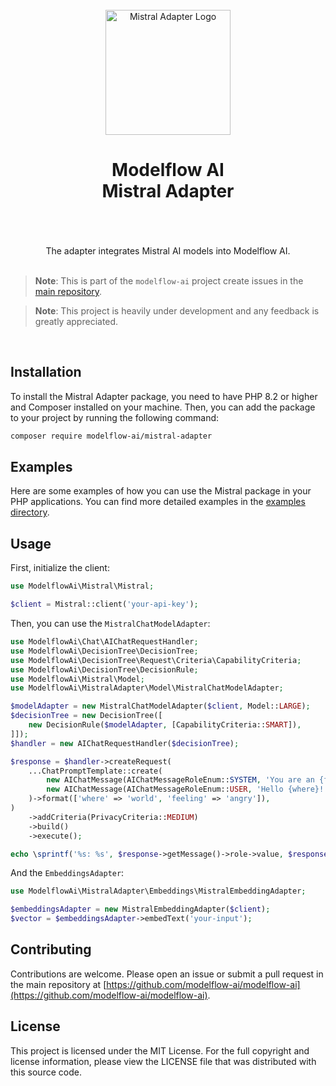 <br/>
<div align="center">
 <img alt="Mistral Adapter Logo" src="https://avatars.githubusercontent.com/u/152068817?s=768&amp;v=4" width="200" height="200">
</div>

<h1 align="center">
Modelflow AI<br/>
Mistral Adapter<br/>
<br/>
</h1>

<br/>

<div align="center">
The adapter integrates Mistral AI models into Modelflow  AI.
</div>

<br/>

> **Note**:
> This is part of the `modelflow-ai` project create issues in the [main repository](https://github.com/modelflow-ai/.github).

> **Note**:
> This project is heavily under development and any feedback is greatly appreciated.

<br/>

## Installation

To install the Mistral Adapter package, you need to have PHP 8.2 or higher and Composer installed on your machine. Then,
you can add the package to your project by running the following command:

```bash
composer require modelflow-ai/mistral-adapter
```

## Examples

Here are some examples of how you can use the Mistral package in your PHP applications. You can find more detailed
examples in the [examples directory](examples).

## Usage

First, initialize the client:

```php
use ModelflowAi\Mistral\Mistral;

$client = Mistral::client('your-api-key');
```

Then, you can use the `MistralChatModelAdapter`:

```php
use ModelflowAi\Chat\AIChatRequestHandler;
use ModelflowAi\DecisionTree\DecisionTree;
use ModelflowAi\DecisionTree\Request\Criteria\CapabilityCriteria;
use ModelflowAi\DecisionTree\DecisionRule;
use ModelflowAi\Mistral\Model;
use ModelflowAi\MistralAdapter\Model\MistralChatModelAdapter;

$modelAdapter = new MistralChatModelAdapter($client, Model::LARGE);
$decisionTree = new DecisionTree([
    new DecisionRule($modelAdapter, [CapabilityCriteria::SMART]),
]]);
$handler = new AIChatRequestHandler($decisionTree);

$response = $handler->createRequest(
    ...ChatPromptTemplate::create(
        new AIChatMessage(AIChatMessageRoleEnum::SYSTEM, 'You are an {feeling} bot'),
        new AIChatMessage(AIChatMessageRoleEnum::USER, 'Hello {where}!'),
    )->format(['where' => 'world', 'feeling' => 'angry']),
)
    ->addCriteria(PrivacyCriteria::MEDIUM)
    ->build()
    ->execute();

echo \sprintf('%s: %s', $response->getMessage()->role->value, $response->getMessage()->content);
```

And the `EmbeddingsAdapter`:

```php
use ModelflowAi\MistralAdapter\Embeddings\MistralEmbeddingAdapter;

$embeddingsAdapter = new MistralEmbeddingAdapter($client);
$vector = $embeddingsAdapter->embedText('your-input');
```

## Contributing

Contributions are welcome. Please open an issue or submit a pull request in the main repository
at [https://github.com/modelflow-ai/modelflow-ai](https://github.com/modelflow-ai/modelflow-ai).

## License

This project is licensed under the MIT License. For the full copyright and license information, please view the LICENSE
file that was distributed with this source code.
